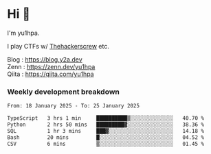 # Hi 👋

I'm yu1hpa.

I play CTFs w/ [Thehackerscrew](https://www.thehackerscrew.team/) etc.

Blog : https://blog.y2a.dev  
Zenn : https://zenn.dev/yu1hpa  
Qiita : https://qiita.com/yu1hpa  

### Weekly development breakdown

<!--START_SECTION:waka-->

```txt
From: 18 January 2025 - To: 25 January 2025

TypeScript   3 hrs 1 min     ██████████▒░░░░░░░░░░░░░░   40.70 %
Python       2 hrs 50 mins   █████████▓░░░░░░░░░░░░░░░   38.36 %
SQL          1 hr 3 mins     ███▓░░░░░░░░░░░░░░░░░░░░░   14.18 %
Bash         20 mins         █░░░░░░░░░░░░░░░░░░░░░░░░   04.52 %
CSV          6 mins          ▒░░░░░░░░░░░░░░░░░░░░░░░░   01.45 %
```

<!--END_SECTION:waka-->

